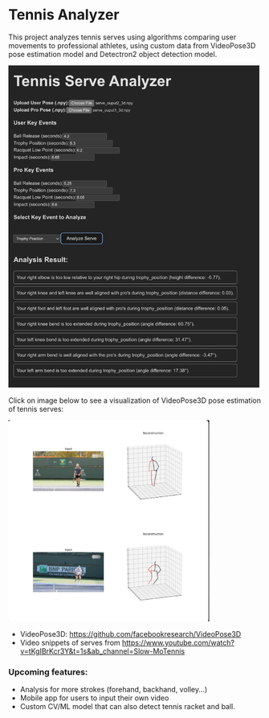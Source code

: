 # Tennis Analyzer

This project analyzes tennis serves using algorithms comparing user movements to professional athletes, using custom data from VideoPose3D pose estimation model and Detectron2 object detection model.

<img src="https://github.com/khanhvu0/TennisAnalyzer/blob/main/Screenshot%202025-01-10%20161418.png" width="500" title="front end">

Click on image below to see a visualization of VideoPose3D pose estimation of tennis serves:

<a href="https://www.youtube.com/shorts/NS11kKPwWaw" title="Demo visualization video"><img src="https://github.com/khanhvu0/TennisAnalyzer/blob/main/Screenshot%202024-10-10%20at%2012.50.43%20PM.png" width="400" height="400"></a>

- VideoPose3D: https://github.com/facebookresearch/VideoPose3D
- Video snippets of serves from https://www.youtube.com/watch?v=tKgIBrKcr3Y&t=1s&ab_channel=Slow-MoTennis

### Upcoming features:
- Analysis for more strokes (forehand, backhand, volley...)
- Mobile app for users to input their own video
- Custom CV/ML model that can also detect tennis racket and ball.
